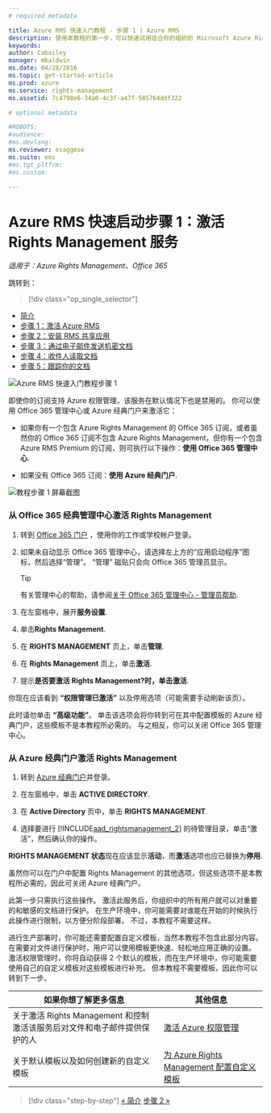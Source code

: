 ```yaml
---
# required metadata

title: Azure RMS 快速入门教程 - 步骤 1 | Azure RMS
description: 使用本教程的第一步，可以快速试用适合你的组织的 Microsoft Azure Rights Management，只需执行 5 个步骤，所需时间不到 15 分钟。
keywords:
author: Cabailey
manager: mbaldwin
ms.date: 04/28/2016
ms.topic: get-started-article
ms.prod: azure
ms.service: rights-management
ms.assetid: 7c4798e6-34a0-4c3f-a47f-505764ddf322

# optional metadata

#ROBOTS:
#audience:
#ms.devlang:
ms.reviewer: esaggese
ms.suite: ems
#ms.tgt_pltfrm:
#ms.custom:

---
```




# Azure RMS 快速启动步骤 1：激活 Rights Management 服务

*适用于：Azure Rights Management、Office 365*


跳转到： 
> [!div class="op_single_selector"]
- [简介](quick-start-tutorial.md)
- [步骤 1：激活 Azure RMS](tutorial-step1.md)
- [步骤 2：安装 RMS 共享应用](tutorial-step2.md)
- [步骤 3：通过电子邮件发送机密文档](tutorial-step3.md)
- [步骤 4：收件人读取文档](tutorial-step4.md)
- [步骤 5：跟踪你的文档](tutorial-step5.md)


![Azure RMS 快速入门教程步骤 1](../media/AzRMS_QuickStartSteps1.PNG)

即使你的订阅支持 Azure 权限管理，该服务在默认情况下也是禁用的。 你可以使用 Office 365 管理中心或 Azure 经典门户来激活它：

-   如果你有一个包含 Azure Rights Management 的 Office 365 订阅，或者虽然你的 Office 365 订阅不包含 Azure Rights Management，但你有一个包含 Azure RMS Premium 的订阅，则可执行以下操作：**使用 Office 365 管理中心**.

-   如果没有 Office 365 订阅：**使用 Azure 经典门户**.

![教程步骤 1 屏幕截图](../media/AzRMS_Tutorial_1_Screenshots.png)

### 从 Office 365 经典管理中心激活 Rights Management

1.  转到 [Office 365 门户](https://portal.office.com/) ，使用你的工作或学校帐户登录。

2.  如果未自动显示 Office 365 管理中心，请选择左上方的“应用启动程序”图标，然后选择“管理”。 “管理”  磁贴只会向 Office 365 管理员显示。

    > [!TIP]
    > 有关管理中心的帮助，请参阅[关于 Office 365 管理中心 - 管理员帮助](https://support.office.com/article/About-the-Office-365-admin-center-Admin-Help-58537702-d421-4d02-8141-e128e3703547).

3.  在左窗格中，展开**服务设置**.

4.  单击**Rights Management**.

5.  在 **RIGHTS MANAGEMENT** 页上，单击**管理**.

6.  在 **Rights Management** 页上，单击**激活**.

7.  提示**是否要激活 Rights Management?**时，单击**激活**.

你现在应该看到 **“权限管理已激活”** 以及停用选项（可能需要手动刷新该页）。

此时请勿单击 **“高级功能”**。 单击该选项会将你转到可在其中配置模板的 Azure 经典门户，这些模板不是本教程所必需的。 与之相反，你可以关闭 Office 365 管理中心。

### 从 Azure 经典门户激活 Rights Management

1.  转到 [ Azure 经典门户](http://go.microsoft.com/fwlink/p/?LinkID=275081)并登录。

2.  在左窗格中，单击 **ACTIVE DIRECTORY**.

3.  在 **Active Directory** 页中，单击 **RIGHTS MANAGEMENT**.

4.  选择要进行 [!INCLUDE[aad_rightsmanagement_2](../includes/aad_rightsmanagement_2_md.md)] 的待管理目录，单击“激活”，然后确认你的操作。

**RIGHTS MANAGEMENT 状态**现在应该显示**活动**，而**激活**选项也应已替换为**停用**.

虽然你可以在门户中配置 Rights Management 的其他选项，但这些选项不是本教程所必需的，因此可关闭 Azure 经典门户。

此第一步只需执行这些操作。 激活此服务后，你组织中的所有用户就可以对重要的和敏感的文档进行保护。 在生产环境中，你可能需要对谁能在开始的时候执行此操作进行限制，以方便分阶段部署。 不过，本教程不需要这样。

进行生产部署时，你可能还需要配置自定义模板，当然本教程不包含此部分内容。 在需要对文件进行保护时，用户可以使用模板更快速、轻松地应用正确的设置。 激活权限管理时，你将自动获得 2 个默认的模板，而在生产环境中，你可能需要使用自己的自定义模板对这些模板进行补充。 但本教程不需要模板，因此你可以转到下一步。

|如果你想了解更多信息|其他信息|
|--------------------------------|--------------------------|
|关于激活 Rights Management 和控制激活该服务后对文件和电子邮件提供保护的人|[激活 Azure 权限管理](../deploy-use/activate-service.md)|
|关于默认模板以及如何创建新的自定义模板|[为 Azure Rights Management 配置自定义模板](../deploy-use/configure-custom-templates.md)|


>[!div class="step-by-step"]
[« 简介](quick-start-tutorial.md)
[步骤 2 »](tutorial-step2.md)

<!--HONumber=Apr16_HO4-->



